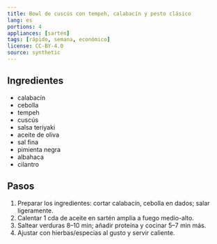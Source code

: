 ```yaml
---
title: Bowl de cuscús con tempeh, calabacín y pesto clásico
lang: es
portions: 4
appliances: [sartén]
tags: [rápido, semana, económico]
license: CC-BY-4.0
source: synthetic
---
```

## Ingredientes
- calabacín
- cebolla
- tempeh
- cuscús
- salsa teriyaki
- aceite de oliva
- sal fina
- pimienta negra
- albahaca
- cilantro

## Pasos
1. Preparar los ingredientes: cortar calabacín, cebolla en dados; salar ligeramente.
2. Calentar 1 cda de aceite en sartén amplia a fuego medio-alto.
3. Saltear verduras 8–10 min; añadir proteína y cocinar 5–7 min más.
4. Ajustar con hierbas/especias al gusto y servir caliente.
